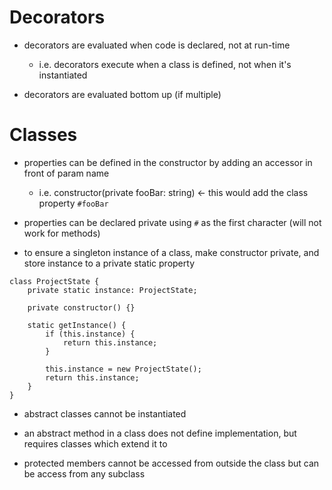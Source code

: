 # Decorators
* decorators are evaluated when code is declared, not at run-time
  - i.e. decorators execute when a class is defined, not when it's instantiated

* decorators are evaluated bottom up (if multiple)


# Classes
* properties can be defined in the constructor by adding an accessor in front of param name
  - i.e. constructor(private fooBar: string)  <- this would add the class property `#fooBar`

* properties can be declared private using `#` as the first character  (will not work for methods)

* to ensure a singleton instance of a class, make constructor private, and store instance to a private static property
```
class ProjectState {
    private static instance: ProjectState;

    private constructor() {}

    static getInstance() {
        if (this.instance) {
            return this.instance;
        }

        this.instance = new ProjectState();
        return this.instance;
    }
}
```

* abstract classes cannot be instantiated

* an abstract method in a class does not define implementation, but requires classes which extend it to

* protected members cannot be accessed from outside the class but can be access from any subclass